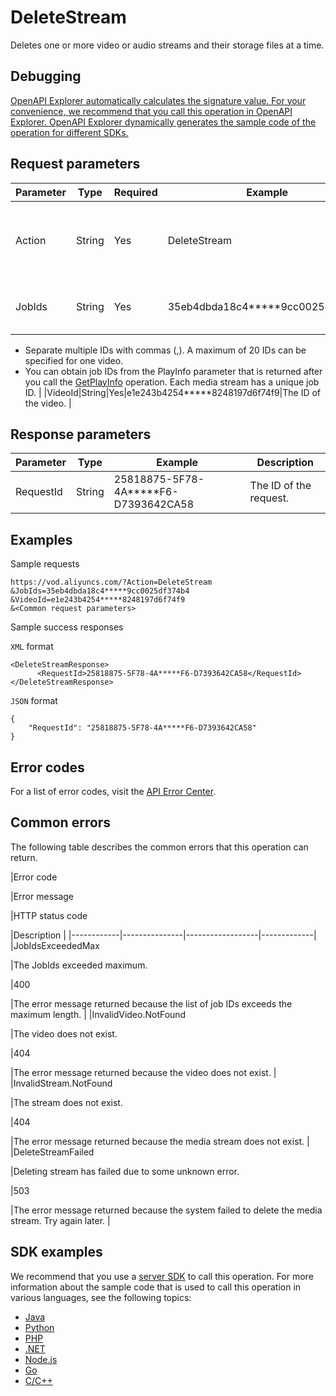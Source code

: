 # DeleteStream

Deletes one or more video or audio streams and their storage files at a time.

## Debugging

[OpenAPI Explorer automatically calculates the signature value. For your convenience, we recommend that you call this operation in OpenAPI Explorer. OpenAPI Explorer dynamically generates the sample code of the operation for different SDKs.](https://api.aliyun.com/#product=vod&api=DeleteStream&type=RPC&version=2017-03-21)

## Request parameters

|Parameter|Type|Required|Example|Description|
|---------|----|--------|-------|-----------|
|Action|String|Yes|DeleteStream|The operation that you want to perform. Set the value to **DeleteStream**. |
|JobIds|String|Yes|35eb4dbda18c4\*\*\*\*\*9cc0025df374b4|The job IDs for deleting media streams.

 -   Separate multiple IDs with commas \(,\). A maximum of 20 IDs can be specified for one video.
-   You can obtain job IDs from the PlayInfo parameter that is returned after you call the [GetPlayInfo](~~56124~~) operation. Each media stream has a unique job ID. |
|VideoId|String|Yes|e1e243b4254\*\*\*\*\*8248197d6f74f9|The ID of the video. |

## Response parameters

|Parameter|Type|Example|Description|
|---------|----|-------|-----------|
|RequestId|String|25818875-5F78-4A\*\*\*\*\*F6-D7393642CA58|The ID of the request. |

## Examples

Sample requests

```
https://vod.aliyuncs.com/?Action=DeleteStream
&JobIds=35eb4dbda18c4*****9cc0025df374b4
&VideoId=e1e243b4254*****8248197d6f74f9
&<Common request parameters>
```

Sample success responses

`XML` format

```
<DeleteStreamResponse>
      <RequestId>25818875-5F78-4A*****F6-D7393642CA58</RequestId>
</DeleteStreamResponse>
```

`JSON` format

```
{
    "RequestId": "25818875-5F78-4A*****F6-D7393642CA58"
}
```

## Error codes

For a list of error codes, visit the [API Error Center](https://error-center.alibabacloud.com/status/product/vod).

## Common errors

The following table describes the common errors that this operation can return.

|Error code

|Error message

|HTTP status code

|Description |
|------------|---------------|------------------|-------------|
|JobIdsExceededMax

|The JobIds exceeded maximum.

|400

|The error message returned because the list of job IDs exceeds the maximum length. |
|InvalidVideo.NotFound

|The video does not exist.

|404

|The error message returned because the video does not exist. |
|InvalidStream.NotFound

|The stream does not exist.

|404

|The error message returned because the media stream does not exist. |
|DeleteStreamFailed

|Deleting stream has failed due to some unknown error.

|503

|The error message returned because the system failed to delete the media stream. Try again later. |

## SDK examples

We recommend that you use a [server SDK](~~101789~~) to call this operation. For more information about the sample code that is used to call this operation in various languages, see the following topics:

-   [Java](~~61063~~)
-   [Python](~~61054~~)
-   [PHP](~~61069~~)
-   [.NET](~~84750~~)
-   [Node.js](~~101396~~)
-   [Go](~~101411~~)
-   [C/C++](~~101261~~)

